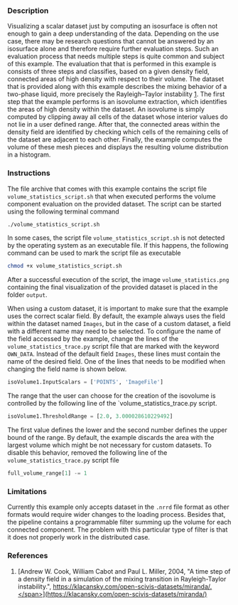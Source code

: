 ### Description ###
Visualizing a scalar dataset just by computing an isosurface is often not enough to gain a deep understanding of the data.
Depending on the use case, there may be research questions that cannot be answered by an isosurface alone and therefore require further evaluation steps.
Such an evaluation process that needs multiple steps is quite common and subject of this example.
The evaluation that that is performed in this example is consists of three steps and classifies, based on a given density field, connected areas of high density with respect to their volume.
The dataset that is provided along with this example describes the mixing behavior of a two-phase liquid, more precisely the Rayleigh–Taylor instability [1](#reference_dataset).
The first step that the example performs is an isovolume extraction, which identifies the areas of high density within the dataset.
An isovolume is simply computed by clipping away all cells of the dataset whose interior values do not lie in a user defined range.
After that, the connected areas within the density field are identified by checking which cells of the remaining cells of the dataset are adjacent to each other.
Finally, the example computes the volume of these mesh pieces and displays the resulting volume distribution in a histogram.

### Instructions ###
The file archive that comes with this example contains the script file `volume_statistics_script.sh` that when executed performs the volume component evaluation on the provided dataset.
The script can be started using the following terminal command
```bash
./volume_statistics_script.sh
```
In some cases, the script file `volume_statistics_script.sh` is not detected by the operating system as an executable file.
If this happens, the following command can be used to mark the script file as executable
```bash
chmod +x volume_statistics_script.sh
```
After a successful execution of the script, the image `volume_statistics.png` containing the final visualization of the provided dataset is placed in the folder `output`. 

When using a custom dataset, it is important to make sure that the example uses the correct scalar field.
By default, the example always uses the field within the dataset named `Images`, but in the case of a custom dataset, a field with a different name may need to be selected.
To configure the name of the field accessed by the example, change the lines of the `volume_statistics_trace.py` script file that are marked with the keyword `OWN_DATA`.
Instead of the default field `Images`, these lines must contain the name of the desired field.
One of the lines that needs to be modified when changing the field name is shown below.
```python
isoVolume1.InputScalars = ['POINTS', 'ImageFile']
```

The range that the user can choose for the creation of the isovolume is controlled by the following line of the `volume_statistics_trace.py script.
```python
isoVolume1.ThresholdRange = [2.0, 3.000028610229492]
```
The first value defines the lower and the second number defines the upper bound of the range.
By default, the example discards the area with the largest volume which might be not necessary for custom datasets.
To disable this behavior, removed the following line of the `volume_statistics_trace.py` script file
```python
full_volume_range[1] -= 1
```
### Limitations ###
Currently this example only accepts dataset in the `.nrrd` file format as other formats would require wider changes to the loading process.
Besides that, the pipeline contains a programmable filter summing up the volume for each connected component.
The problem with this particular type of filter is that it does not properly work in the distributed case.

### References ###
1. [<span id="reference_dataset">Andrew W. Cook, William Cabot and Paul L. Miller, 2004, "A time step of a density field in a simulation of the mixing transition in Rayleigh-Taylor instability.", https://klacansky.com/open-scivis-datasets/miranda/.</span>](https://klacansky.com/open-scivis-datasets/miranda/)